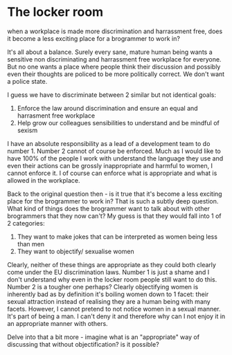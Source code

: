 # The locker room

when a workplace is made more discrimination and harrassment free, does it become a less exciting place for a brogrammer to work in?

It's all about a balance. Surely every sane, mature human being wants a sensitive non discriminating and harrassment free workplace for everyone. But no one wants a place where people think their discussion and possibly even their thoughts are policed to be more politically correct. We don't want a police state.

I guess we have to discriminate between 2 similar but not identical goals:

 1. Enforce the law around discrimination and ensure an equal and harrasment free workplace
 2. Help grow our colleagues sensibilities to understand and be mindful of sexism

I have an absolute responsibility as a lead of a development team to do number 1. Number 2 cannot of course be enforced. Much as I would like to have 100% of the people I work with understand the language they use and even their actions can be grossly inappropriate and harmful to women, I cannot enforce it. I of course can enforce what is appropriate and what is allowed in the workplace.

Back to the original question then - is it true that it's become a less exciting place for the brogrammer to work in? That is such a subtly deep question. What kind of things does the brogrammer want to talk about with other brogrammers that they now can't? My guess is that they would fall into 1 of 2 categories:

 1. They want to make jokes that can be interpreted as women being less than men
 2. They want to objectify/ sexualise women

Clearly, neither of these things are appropriate as they could both clearly come under the EU discrimination laws. Number 1 is just a shame and I don't understand why even in the locker room people still want to do this. Number 2 is a tougher one perhaps? Clearly objectifying women is inherently bad as by definition it's boiling women down to 1 facet: their sexual attraction instead of realising they are a human being with many facets. However, I cannot pretend to not notice women in a sexual manner. It's part of being a man. I can't deny it and therefore why can I not enjoy it in an appropriate manner with others.

Delve into that a bit more - imagine what is an "appropriate" way of discussing that without objectification? is it possible?

